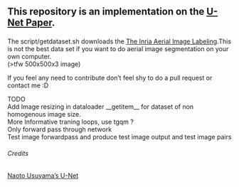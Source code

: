## <p>This repository is an implementation on the <a href="https://arxiv.org/abs/1505.04597">U-Net Paper</a>.<br>
The script/getdataset.sh downloads the <a href="https://project.inria.fr/aerialimagelabeling/">The Inria Aerial Image Labeling</a>.This is not the best data set if you want to do aerial image segmentation on your own computer.<br>
(&gt;tfw 500x500x3 image)</p>
<p>If you feel any need to contribute don’t feel shy to do a pull request or contact me :D</p>
<p>TODO<br>
Add Image resizing in dataloader __getitem__ for dataset of non homogenous image size.<br>
More Informative traning loops, use tgqm ?<br>
Only forward pass through network<br>
Test image forwardpass and produce test image output and test image pairs</p>
<h6><a id="Credits_11"></a>Credits</h6>
<p><a href="https://github.com/usuyama/pytorch-unet">Naoto Usuyama’s U-Net</a></p>
